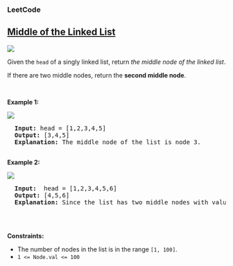 <body>
  <h3>LeetCode</h3>
  <h2><a href="https://leetcode.com/problems/middle-of-the-linked-list/description/">Middle of the Linked List
</a></h2> 
  <img src="https://img.shields.io/badge/DIFFICULTY-EASY-green">
  <p>Given the <code>head</code> of a singly linked list, return <i>the middle node of the linked list</i>.</p>
  <p>If there are two middle nodes, return the <b>second middle node</b>.</p>

  <p>&nbsp;</p>
  <p><strong class="example">Example 1:</strong></p>
  <img src="https://assets.leetcode.com/uploads/2021/07/23/lc-midlist1.jpg">
  <pre>
  <strong>Input:</strong> head = [1,2,3,4,5]
  <strong>Output:</strong> [3,4,5]
  <strong>Explanation:</strong> The middle node of the list is node 3.
  </pre>

  <p><strong class="example">Example 2:</strong></p>
  <img src="https://assets.leetcode.com/uploads/2021/07/23/lc-midlist2.jpg">
  <pre>
  <strong>Input:</strong>  head = [1,2,3,4,5,6]
  <strong>Output:</strong> [4,5,6]
  <strong>Explanation:</strong> Since the list has two middle nodes with values 3 and 4, we return the second one.
  </pre>

  <p>&nbsp;</p>
  <p><strong class="Constraints">Constraints:</strong></p>
  <ul>
    <li>The number of nodes in the list is in the range <code>[1, 100]</code>.</li>
    <li><code>1 <= Node.val <= 100</code></li>
  </ul>

</body>
